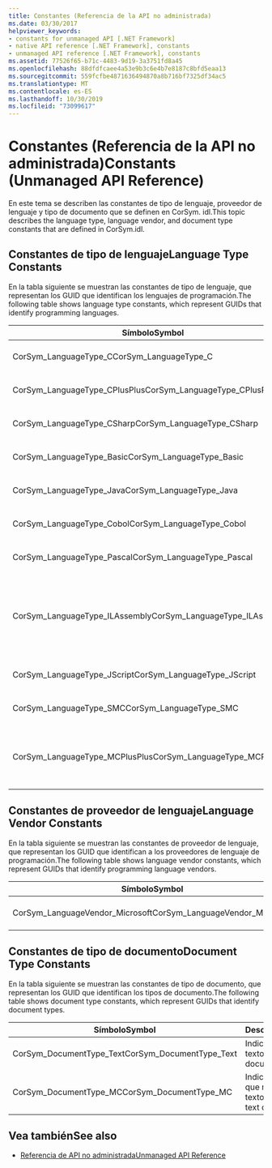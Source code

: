 ```yaml
---
title: Constantes (Referencia de la API no administrada)
ms.date: 03/30/2017
helpviewer_keywords:
- constants for unmanaged API [.NET Framework]
- native API reference [.NET Framework], constants
- unmanaged API reference [.NET Framework], constants
ms.assetid: 77526f65-b71c-4483-9d19-3a3751fd8a45
ms.openlocfilehash: 88dfdfcaee4a53e9b3c6e4b7e8187c8bfd5eaa13
ms.sourcegitcommit: 559fcfbe4871636494870a8b716bf7325df34ac5
ms.translationtype: MT
ms.contentlocale: es-ES
ms.lasthandoff: 10/30/2019
ms.locfileid: "73099617"
---
```

# <a name="constants-unmanaged-api-reference"></a><span data-ttu-id="38934-102">Constantes (Referencia de la API no administrada)</span><span class="sxs-lookup"><span data-stu-id="38934-102">Constants (Unmanaged API Reference)</span></span>
<span data-ttu-id="38934-103">En este tema se describen las constantes de tipo de lenguaje, proveedor de lenguaje y tipo de documento que se definen en CorSym. idl.</span><span class="sxs-lookup"><span data-stu-id="38934-103">This topic describes the language type, language vendor, and document type constants that are defined in CorSym.idl.</span></span>  
  
## <a name="language-type-constants"></a><span data-ttu-id="38934-104">Constantes de tipo de lenguaje</span><span class="sxs-lookup"><span data-stu-id="38934-104">Language Type Constants</span></span>  
 <span data-ttu-id="38934-105">En la tabla siguiente se muestran las constantes de tipo de lenguaje, que representan los GUID que identifican los lenguajes de programación.</span><span class="sxs-lookup"><span data-stu-id="38934-105">The following table shows language type constants, which represent GUIDs that identify programming languages.</span></span>  
  
|<span data-ttu-id="38934-106">Símbolo</span><span class="sxs-lookup"><span data-stu-id="38934-106">Symbol</span></span>|<span data-ttu-id="38934-107">Descripción</span><span class="sxs-lookup"><span data-stu-id="38934-107">Description</span></span>|  
|------------|-----------------|  
|<span data-ttu-id="38934-108">CorSym_LanguageType_C</span><span class="sxs-lookup"><span data-stu-id="38934-108">CorSym_LanguageType_C</span></span>|<span data-ttu-id="38934-109">Indica el lenguaje C.</span><span class="sxs-lookup"><span data-stu-id="38934-109">Indicates the C language.</span></span>|  
|<span data-ttu-id="38934-110">CorSym_LanguageType_CPlusPlus</span><span class="sxs-lookup"><span data-stu-id="38934-110">CorSym_LanguageType_CPlusPlus</span></span>|<span data-ttu-id="38934-111">Indica el C++ idioma.</span><span class="sxs-lookup"><span data-stu-id="38934-111">Indicates the C++ language.</span></span>|  
|<span data-ttu-id="38934-112">CorSym_LanguageType_CSharp</span><span class="sxs-lookup"><span data-stu-id="38934-112">CorSym_LanguageType_CSharp</span></span>|<span data-ttu-id="38934-113">Indica el C# idioma.</span><span class="sxs-lookup"><span data-stu-id="38934-113">Indicates the C# language.</span></span>|  
|<span data-ttu-id="38934-114">CorSym_LanguageType_Basic</span><span class="sxs-lookup"><span data-stu-id="38934-114">CorSym_LanguageType_Basic</span></span>|<span data-ttu-id="38934-115">Indica el lenguaje básico.</span><span class="sxs-lookup"><span data-stu-id="38934-115">Indicates the Basic language.</span></span>|  
|<span data-ttu-id="38934-116">CorSym_LanguageType_Java</span><span class="sxs-lookup"><span data-stu-id="38934-116">CorSym_LanguageType_Java</span></span>|<span data-ttu-id="38934-117">Indica el lenguaje Java.</span><span class="sxs-lookup"><span data-stu-id="38934-117">Indicates the Java language.</span></span>|  
|<span data-ttu-id="38934-118">CorSym_LanguageType_Cobol</span><span class="sxs-lookup"><span data-stu-id="38934-118">CorSym_LanguageType_Cobol</span></span>|<span data-ttu-id="38934-119">Indica el lenguaje COBOL.</span><span class="sxs-lookup"><span data-stu-id="38934-119">Indicates the COBOL language.</span></span>|  
|<span data-ttu-id="38934-120">CorSym_LanguageType_Pascal</span><span class="sxs-lookup"><span data-stu-id="38934-120">CorSym_LanguageType_Pascal</span></span>|<span data-ttu-id="38934-121">Indica el lenguaje Pascal.</span><span class="sxs-lookup"><span data-stu-id="38934-121">Indicates the Pascal language.</span></span>|  
|<span data-ttu-id="38934-122">CorSym_LanguageType_ILAssembly</span><span class="sxs-lookup"><span data-stu-id="38934-122">CorSym_LanguageType_ILAssembly</span></span>|<span data-ttu-id="38934-123">Indica el código de ensamblado del lenguaje intermedio de Microsoft (MSIL).</span><span class="sxs-lookup"><span data-stu-id="38934-123">Indicates the Microsoft intermediate language (MSIL) assembly code.</span></span>|  
|<span data-ttu-id="38934-124">CorSym_LanguageType_JScript</span><span class="sxs-lookup"><span data-stu-id="38934-124">CorSym_LanguageType_JScript</span></span>|<span data-ttu-id="38934-125">Indica el lenguaje JScript.</span><span class="sxs-lookup"><span data-stu-id="38934-125">Indicates the JScript language.</span></span>|  
|<span data-ttu-id="38934-126">CorSym_LanguageType_SMC</span><span class="sxs-lookup"><span data-stu-id="38934-126">CorSym_LanguageType_SMC</span></span>|<span data-ttu-id="38934-127">Indica el lenguaje SMC.</span><span class="sxs-lookup"><span data-stu-id="38934-127">Indicates the SMC language.</span></span>|  
|<span data-ttu-id="38934-128">CorSym_LanguageType_MCPlusPlus</span><span class="sxs-lookup"><span data-stu-id="38934-128">CorSym_LanguageType_MCPlusPlus</span></span>|<span data-ttu-id="38934-129">Indica el C++ idioma habilitado para el .NET Framework.</span><span class="sxs-lookup"><span data-stu-id="38934-129">Indicates the C++ language enabled for the .NET Framework.</span></span>|  
  
## <a name="language-vendor-constants"></a><span data-ttu-id="38934-130">Constantes de proveedor de lenguaje</span><span class="sxs-lookup"><span data-stu-id="38934-130">Language Vendor Constants</span></span>  
 <span data-ttu-id="38934-131">En la tabla siguiente se muestran las constantes de proveedor de lenguaje, que representan los GUID que identifican a los proveedores de lenguaje de programación.</span><span class="sxs-lookup"><span data-stu-id="38934-131">The following table shows language vendor constants, which represent GUIDs that identify programming language vendors.</span></span>  
  
|<span data-ttu-id="38934-132">Símbolo</span><span class="sxs-lookup"><span data-stu-id="38934-132">Symbol</span></span>|<span data-ttu-id="38934-133">Descripción</span><span class="sxs-lookup"><span data-stu-id="38934-133">Description</span></span>|  
|------------|-----------------|  
|<span data-ttu-id="38934-134">CorSym_LanguageVendor_Microsoft</span><span class="sxs-lookup"><span data-stu-id="38934-134">CorSym_LanguageVendor_Microsoft</span></span>|<span data-ttu-id="38934-135">Indica Microsoft.</span><span class="sxs-lookup"><span data-stu-id="38934-135">Indicates Microsoft.</span></span>|  
  
## <a name="document-type-constants"></a><span data-ttu-id="38934-136">Constantes de tipo de documento</span><span class="sxs-lookup"><span data-stu-id="38934-136">Document Type Constants</span></span>  
 <span data-ttu-id="38934-137">En la tabla siguiente se muestran las constantes de tipo de documento, que representan los GUID que identifican los tipos de documento.</span><span class="sxs-lookup"><span data-stu-id="38934-137">The following table shows document type constants, which represent GUIDs that identify document types.</span></span>  
  
|<span data-ttu-id="38934-138">Símbolo</span><span class="sxs-lookup"><span data-stu-id="38934-138">Symbol</span></span>|<span data-ttu-id="38934-139">Descripción</span><span class="sxs-lookup"><span data-stu-id="38934-139">Description</span></span>|  
|------------|-----------------|  
|<span data-ttu-id="38934-140">CorSym_DocumentType_Text</span><span class="sxs-lookup"><span data-stu-id="38934-140">CorSym_DocumentType_Text</span></span>|<span data-ttu-id="38934-141">Indica un documento de texto.</span><span class="sxs-lookup"><span data-stu-id="38934-141">Indicates a text document.</span></span>|  
|<span data-ttu-id="38934-142">CorSym_DocumentType_MC</span><span class="sxs-lookup"><span data-stu-id="38934-142">CorSym_DocumentType_MC</span></span>|<span data-ttu-id="38934-143">Indica un documento que no es de texto.</span><span class="sxs-lookup"><span data-stu-id="38934-143">Indicates a non-text document.</span></span>|  
  
## <a name="see-also"></a><span data-ttu-id="38934-144">Vea también</span><span class="sxs-lookup"><span data-stu-id="38934-144">See also</span></span>

- [<span data-ttu-id="38934-145">Referencia de API no administrada</span><span class="sxs-lookup"><span data-stu-id="38934-145">Unmanaged API Reference</span></span>](index.md)
